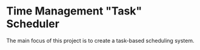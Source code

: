 # Time Management "Task" Scheduler

The main focus of this project is to create a task-based scheduling system.
